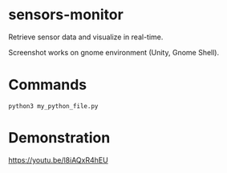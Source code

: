 # sensors-monitor
Retrieve sensor data and visualize in real-time.

Screenshot works on gnome environment (Unity, Gnome Shell).
# Commands
`python3 my_python_file.py`

# Demonstration
https://youtu.be/l8iAQxR4hEU

